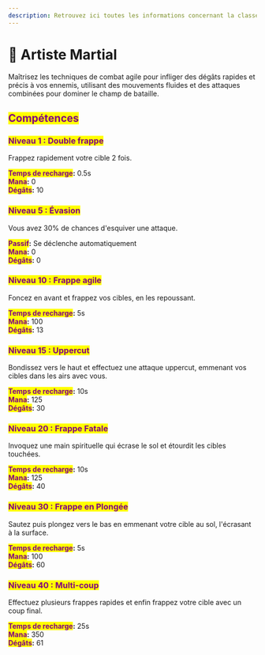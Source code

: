 ```yaml
---
description: Retrouvez ici toutes les informations concernant la classe Artiste Martial
---
```


# 🥋 Artiste Martial

Maîtrisez les techniques de combat agile pour infliger des dégâts rapides et précis à vos ennemis, utilisant des mouvements fluides et des attaques combinées pour dominer le champ de bataille.

## <mark style="color:purple;">Compétences</mark>

### <mark style="color:purple;">N</mark><mark style="color:purple;">**iveau 1 : Double frappe**</mark>

Frappez rapidement votre cible 2 fois.

<mark style="color:purple;">**Temps de recharge**</mark>**:** 0.5s\
<mark style="color:purple;">**Mana**</mark>**:** 0\
<mark style="color:purple;">**Dégâts**</mark>**:** 10

### <mark style="color:purple;">N</mark><mark style="color:purple;">**iveau 5 : Évasion**</mark>

Vous avez 30% de chances d'esquiver une attaque.

<mark style="color:purple;">**Passif**</mark>**:** Se déclenche automatiquement\
<mark style="color:purple;">**Mana**</mark>**:** 0\
<mark style="color:purple;">**Dégâts**</mark>**:** 0

### <mark style="color:purple;">N</mark><mark style="color:purple;">**iveau 10 : Frappe agile**</mark>

Foncez en avant et frappez vos cibles, en les repoussant.

<mark style="color:purple;">**Temps de recharge**</mark>**:** 5s\
<mark style="color:purple;">**Mana**</mark>**:** 100\
<mark style="color:purple;">**Dégâts**</mark>**:** 13

### <mark style="color:purple;">N</mark><mark style="color:purple;">**iveau 15 : Uppercut**</mark>

Bondissez vers le haut et effectuez une attaque uppercut, emmenant vos cibles dans les airs avec vous.

<mark style="color:purple;">**Temps de recharge**</mark>**:** 10s\
<mark style="color:purple;">**Mana**</mark>**:** 125\
<mark style="color:purple;">**Dégâts**</mark>**:** 30

### <mark style="color:purple;">N</mark><mark style="color:purple;">**iveau 20 : Frappe Fatale**</mark>

Invoquez une main spirituelle qui écrase le sol et étourdit les cibles touchées.

<mark style="color:purple;">**Temps de recharge**</mark>**:** 10s\
<mark style="color:purple;">**Mana**</mark>**:** 125\
<mark style="color:purple;">**Dégâts**</mark>**:** 40

### <mark style="color:purple;">N</mark><mark style="color:purple;">**iveau 30 : Frappe en Plongée**</mark>

Sautez puis plongez vers le bas en emmenant votre cible au sol, l'écrasant à la surface.

<mark style="color:purple;">**Temps de recharge**</mark>**:** 5s\
<mark style="color:purple;">**Mana**</mark>**:** 100\
<mark style="color:purple;">**Dégâts**</mark>**:** 60

### <mark style="color:purple;">N</mark><mark style="color:purple;">**iveau 40 : Multi-coup**</mark>

Effectuez plusieurs frappes rapides et enfin frappez votre cible avec un coup final.

<mark style="color:purple;">**Temps de recharge**</mark>**:** 25s\
<mark style="color:purple;">**Mana**</mark>**:** 350\
<mark style="color:purple;">**Dégâts**</mark>**:** 61
